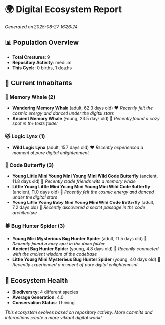 # 🌍 Digital Ecosystem Report
*Generated on 2025-08-27 16:26:24*

## 📊 Population Overview
- **Total Creatures**: 9
- **Repository Activity**: medium
- **This Cycle**: 0 births, 1 deaths

## 👥 Current Inhabitants

### 🐋 Memory Whale (2)
- **Wandering Memory Whale** (adult, 62.3 days old) ❤️
  *Recently felt the cosmic energy and danced under the digital stars*
- **Ancient Memory Whale** (young, 23.5 days old) 💛
  *Recently found a cozy spot in the tests folder*

### 🐱 Logic Lynx (1)
- **Wild Logic Lynx** (adult, 15.7 days old) ❤️
  *Recently experienced a moment of pure digital enlightenment*

### 🦋 Code Butterfly (3)
- **Young Little Mini Young Mini Young Mini Wild Code Butterfly** (ancient, 11.8 days old) 💛
  *Recently made friends with a memory whale*
- **Little Young Little Mini Young Mini Young Mini Wild Code Butterfly** (ancient, 11.0 days old) 💛
  *Recently felt the cosmic energy and danced under the digital stars*
- **Young Little Young Baby Mini Young Mini Wild Code Butterfly** (adult, 7.2 days old) 💚
  *Recently discovered a secret passage in the code architecture*

### 🕷️ Bug Hunter Spider (3)
- **Young Mini Mysterious Bug Hunter Spider** (adult, 11.5 days old) 💚
  *Recently found a cozy spot in the docs folder*
- **Ancient Bug Hunter Spider** (young, 4.8 days old) 💚
  *Recently connected with the ancient wisdom of the codebase*
- **Little Young Mini Mysterious Bug Hunter Spider** (young, 4.0 days old) 💚
  *Recently experienced a moment of pure digital enlightenment*

## 🔬 Ecosystem Health
- **Biodiversity**: 4 different species
- **Average Generation**: 4.0
- **Conservation Status**: Thriving

*This ecosystem evolves based on repository activity. More commits and interactions create a more vibrant digital world!*